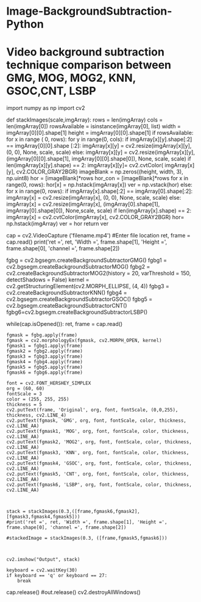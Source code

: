 # Image-BackgroundSubtraction-Python
# Video background subtraction technique comparison between GMG, MOG, MOG2, KNN, GSOC,CNT, LSBP
import numpy as np
import cv2


def stackImages(scale,imgArray):
    rows = len(imgArray)
    cols = len(imgArray[0])
    rowsAvailable = isinstance(imgArray[0], list)
    width = imgArray[0][0].shape[1]
    height = imgArray[0][0].shape[1]
    if rowsAvailable:
        for x in range ( 0, rows):
            for y in range(0, cols):
                if imgArray[x][y].shape[:2] == imgArray[0][0].shape [:2]:
                    imgArray[x][y] = cv2.resize(imgArray[x][y], (0, 0), None, scale, scale)
                else:
                    imgArray[x][y] = cv2.resize(imgArray[x][y], (imgArray[0][0].shape[1], imgArray[0][0].shape[0]), None, scale, scale)
                if len(imgArray[x][y].shape) == 2: imgArray[x][y]= cv2.cvtColor( imgArray[x][y], cv2.COLOR_GRAY2BGR)
        imageBlank = np.zeros((height, width, 3), np.uint8)
        hor = [imageBlank]*rows
        hor_con = [imageBlank]*rows
        for x in range(0, rows):
            hor[x] = np.hstack(imgArray[x])
        ver = np.vstack(hor)
    else:
        for x in range(0, rows):
            if imgArray[x].shape[:2] == imgArray[0].shape[:2]:
                imgArray[x] = cv2.resize(imgArray[x], (0, 0), None, scale, scale)
            else:
                imgArray[x] = cv2.resize(imgArray[x], (imgArray[0].shape[1], imgArray[0].shape[0]), None,scale, scale)
            if len(imgArray[x].shape) == 2: imgArray[x] = cv2.cvtColor(imgArray[x], cv2.COLOR_GRAY2BGR)
        hor= np.hstack(imgArray)
        ver = hor
    return ver



cap = cv2.VideoCapture ('filename.mp4') #Enter file location
ret, frame = cap.read()
print('ret =', ret, 'Width =', frame.shape[1], 'Height =', frame.shape[0], 'channel =', frame.shape[2])


fgbg = cv2.bgsegm.createBackgroundSubtractorGMG()
fgbg1 = cv2.bgsegm.createBackgroundSubtractorMOG()
fgbg2 = cv2.createBackgroundSubtractorMOG2(history = 20, varThreshold = 150, detectShadows = False)
kernel = cv2.getStructuringElement(cv2.MORPH_ELLIPSE, (4, 4))
fgbg3 = cv2.createBackgroundSubtractorKNN()
fgbg4 = cv2.bgsegm.createBackgroundSubtractorGSOC()
fgbg5 = cv2.bgsegm.createBackgroundSubtractorCNT()
fgbg6=cv2.bgsegm.createBackgroundSubtractorLSBP()



while(cap.isOpened()):
    ret, frame = cap.read()

    fgmask = fgbg.apply(frame)
    fgmask = cv2.morphologyEx(fgmask, cv2.MORPH_OPEN, kernel)
    fgmask1 = fgbg1.apply(frame)
    fgmask2 = fgbg2.apply(frame)
    fgmask3 = fgbg3.apply(frame)
    fgmask4 = fgbg4.apply(frame)
    fgmask5 = fgbg5.apply(frame)
    fgmask6 = fgbg6.apply(frame)

    font = cv2.FONT_HERSHEY_SIMPLEX
    org = (60, 60)
    fontScale = 3
    color = (255, 255, 255)
    thickness = 5
    cv2.putText(frame, 'Original', org, font, fontScale, (0,0,255), thickness, cv2.LINE_4)
    cv2.putText(fgmask, 'GMG', org, font, fontScale, color, thickness, cv2.LINE_AA)
    cv2.putText(fgmask1, 'MOG', org, font, fontScale, color, thickness, cv2.LINE_AA)
    cv2.putText(fgmask2, 'MOG2', org, font, fontScale, color, thickness, cv2.LINE_AA)
    cv2.putText(fgmask3, 'KNN', org, font, fontScale, color, thickness, cv2.LINE_AA)
    cv2.putText(fgmask4, 'GSOC', org, font, fontScale, color, thickness, cv2.LINE_AA)
    cv2.putText(fgmask5, 'CNT', org, font, fontScale, color, thickness, cv2.LINE_AA)
    cv2.putText(fgmask6, 'LSBP', org, font, fontScale, color, thickness, cv2.LINE_AA)



    stack = stackImages(0.3,([frame,fgmask6,fgmask2],[fgmask3,fgmask4,fgmask5]))
    #print('ret =', ret, 'Width =', frame.shape[1], 'Height =', frame.shape[0], 'channel =', frame.shape[2])

    #stackedImage = stackImages(0.3, ([frame,fgmask5,fgmask6]))



    cv2.imshow("Output", stack)

    keyboard = cv2.waitKey(30)
    if keyboard == 'q' or keyboard == 27:
        break

cap.release()
#out.release()
cv2.destroyAllWindows()
